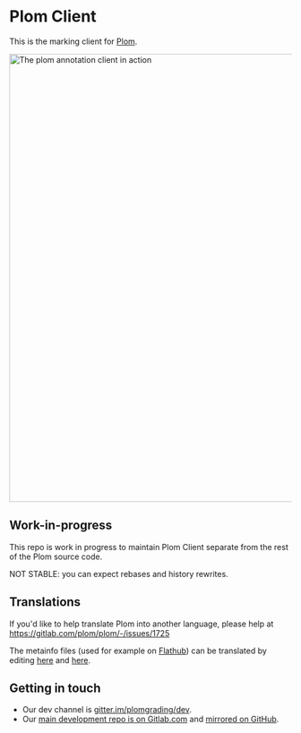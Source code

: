 # Plom Client

This is the marking client for [Plom](https://plomgrading.org).

<img src="https://plomgrading.org/images/plomclient.png" width="800px" alt="The plom annotation client in action">


## Work-in-progress

This repo is work in progress to maintain Plom Client separate from the rest of the Plom source code.

NOT STABLE: you can expect rebases and history rewrites.


## Translations

If you'd like to help translate Plom into another language,
please help at https://gitlab.com/plom/plom/-/issues/1725

The metainfo files (used for example on
[Flathub](https://flathub.org/apps/details/org.plomgrading.PlomClient))
can be translated by editing
[here](https://gitlab.com/plom/plom-client/-/blob/main/org.plomgrading.PlomClient.metainfo.xml)
and
[here](https://gitlab.com/plom/plom-client/-/blob/main/org.plomgrading.PlomClient.desktop).


## Getting in touch

  * Our dev channel is [gitter.im/plomgrading/dev](https://gitter.im/plomgrading/dev).
  * Our [main development repo is on Gitlab.com](https://gitlab.com/plom/plom)
    and [mirrored on GitHub](https://github.com/plomgrading/plom).
